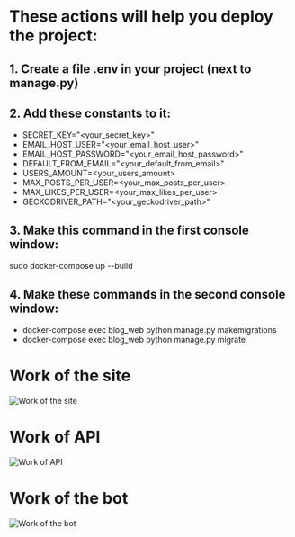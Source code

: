 # These actions will help you deploy the project:
## 1.   Create a file **.env** in your project (next to manage.py)
## 2.   Add these constants to it:
* SECRET_KEY="<your_secret_key>"
* EMAIL_HOST_USER="<your_email_host_user>"
* EMAIL_HOST_PASSWORD="<your_email_host_password>"
* DEFAULT_FROM_EMAIL="<your_default_from_email>"
* USERS_AMOUNT=<your_users_amount>
* MAX_POSTS_PER_USER=<your_max_posts_per_user>
* MAX_LIKES_PER_USER=<your_max_likes_per_user>
* GECKODRIVER_PATH="<your_geckodriver_path>"
## 3.   Make this command in the first console window:
sudo docker-compose up --build
## 4.   Make these commands in the second console window:
* docker-compose exec blog_web python manage.py makemigrations
* docker-compose exec blog_web python manage.py migrate

# Work of the site
![Work of the site](https://github.com/OsnovaDT/Blog/blob/main/readme_images/site.gif)

# Work of API
![Work of API](https://github.com/OsnovaDT/Blog/blob/main/readme_images/api.gif)

# Work of the bot
![Work of the bot](https://github.com/OsnovaDT/Blog/blob/main/readme_images/bot.gif)
